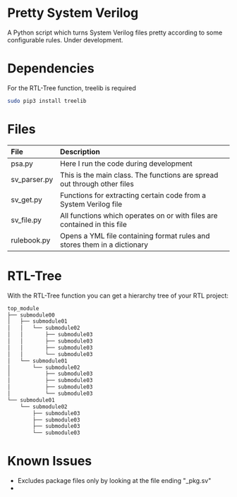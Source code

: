 # Pretty System Verilog
A Python script which turns System Verilog files pretty according to some configurable rules. Under development.
# Dependencies

For the RTL-Tree function, treelib is required

```bash
sudo pip3 install treelib
```
# Files

| File         | Description|
| :-           | :-         |
| psa.py       | Here I run the code during development |
| sv_parser.py | This is the main class. The functions are spread out through other files |
| sv_get.py    | Functions for extracting certain code from a System Verilog file         |
| sv_file.py   | All functions which operates on or with files are contained in this file |
| rulebook.py  | Opens a YML file containing format rules and stores them in a dictionary |

# RTL-Tree

With the RTL-Tree function you can get a hierarchy tree of your RTL project:

```bash
top_module
├── submodule00
│   ├── submodule01
│   │   └── submodule02
│   │       ├── submodule03
│   │       ├── submodule03
│   │       ├── submodule03
│   │       └── submodule03
│   └── submodule01
│       └── submodule02
│           ├── submodule03
│           ├── submodule03
│           ├── submodule03
│           └── submodule03
└── submodule01
    └── submodule02
        ├── submodule03
        ├── submodule03
        ├── submodule03
        └── submodule03
```

# Known Issues
- Excludes package files only by looking at the file ending "_pkg.sv"
- 